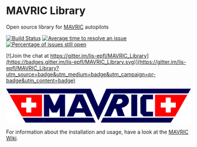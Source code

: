 # MAVRIC Library
Open source library for [MAVRIC](https://github.com/lis-epfl/MAVRIC) autopilots

[![Build Status](https://travis-ci.org/lis-epfl/MAVRIC_Library.svg?branch=dev_cpp)](https://travis-ci.org/lis-epfl/MAVRIC_Library) 
[![Average time to resolve an issue](http://isitmaintained.com/badge/resolution/lis-epfl/MAVRIC_Library.svg)](http://isitmaintained.com/project/lis-epfl/MAVRIC_Library "Average time to resolve an issue") 
[![Percentage of issues still open](http://isitmaintained.com/badge/open/lis-epfl/MAVRIC_Library.svg)](http://isitmaintained.com/project/lis-epfl/MAVRIC_Library "Percentage of issues still open")

[![Join the chat at https://gitter.im/lis-epfl/MAVRIC_Library](https://badges.gitter.im/lis-epfl/MAVRIC_Library.svg)](https://gitter.im/lis-epfl/MAVRIC_Library?utm_source=badge&utm_medium=badge&utm_campaign=pr-badge&utm_content=badge)


![Logo](https://github.com/lis-epfl/MAVRIC/blob/master/Documentation/Logo/mavric.png)

For information about the installation and usage, have a look at the [MAVRIC Wiki](https://github.com/lis-epfl/MAVRIC/wiki).
